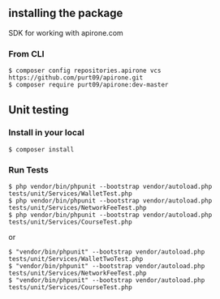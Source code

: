 ## installing the package
SDK for working with apirone.com
### From CLI
```$xslt
$ composer config repositories.apirone vcs https://github.com/purt09/apirone.git
$ composer require purt09/apirone:dev-master
```
## Unit testing

### Install in your local
```$xslt
$ composer install
```
### Run Tests
```$xslt
$ php vendor/bin/phpunit --bootstrap vendor/autoload.php tests/unit/Services/WalletTest.php
$ php vendor/bin/phpunit --bootstrap vendor/autoload.php tests/unit/Services/NetworkFeeTest.php
$ php vendor/bin/phpunit --bootstrap vendor/autoload.php tests/unit/Services/CourseTest.php
```
or
```$xslt
$ "vendor/bin/phpunit" --bootstrap vendor/autoload.php tests/unit/Services/WalletTwoTest.php
$ "vendor/bin/phpunit" --bootstrap vendor/autoload.php tests/unit/Services/NetworkFeeTest.php
$ "vendor/bin/phpunit" --bootstrap vendor/autoload.php tests/unit/Services/CourseTest.php
```
